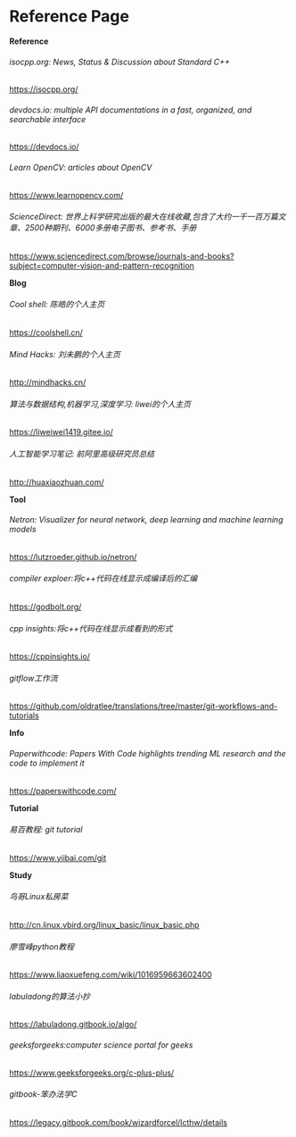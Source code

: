 # Reference Page

**Reference**
###### isocpp.org: News, Status & Discussion about Standard C++
<https://isocpp.org/>
###### devdocs.io: multiple API documentations in a fast, organized, and searchable interface
<https://devdocs.io/>
###### Learn OpenCV: articles about OpenCV
<https://www.learnopencv.com/>
###### ScienceDirect: 世界上科学研究出版的最大在线收藏,包含了大约一千一百万篇文章、2500种期刊、6000多册电子图书、参考书、手册
<https://www.sciencedirect.com/browse/journals-and-books?subject=computer-vision-and-pattern-recognition>

**Blog**
###### Cool shell: 陈皓的个人主页
<https://coolshell.cn/>
###### Mind Hacks: 刘未鹏的个人主页
<http://mindhacks.cn/>
###### 算法与数据结构,机器学习,深度学习: liwei的个人主页
<https://liweiwei1419.gitee.io/>
###### 人工智能学习笔记: 前阿里高级研究员总结
<http://huaxiaozhuan.com/>

**Tool**
###### Netron: Visualizer for neural network, deep learning and machine learning models
<https://lutzroeder.github.io/netron/>
###### compiler exploer:将c++代码在线显示成编译后的汇编
<https://godbolt.org/>
###### cpp insights:将c++代码在线显示成看到的形式
<https://cppinsights.io/>
###### gitflow工作流
<https://github.com/oldratlee/translations/tree/master/git-workflows-and-tutorials>

**Info**
###### Paperwithcode: Papers With Code highlights trending ML research and the code to implement it
<https://paperswithcode.com/>

**Tutorial**
###### 易百教程: git tutorial
<https://www.yiibai.com/git>

**Study**
###### 鸟哥Linux私房菜
<http://cn.linux.vbird.org/linux_basic/linux_basic.php>
###### 廖雪峰python教程
<https://www.liaoxuefeng.com/wiki/1016959663602400>
###### labuladong的算法小抄
<https://labuladong.gitbook.io/algo/>
###### geeksforgeeks:computer science portal for geeks
<https://www.geeksforgeeks.org/c-plus-plus/>
###### gitbook-笨办法学C
<https://legacy.gitbook.com/book/wizardforcel/lcthw/details>
